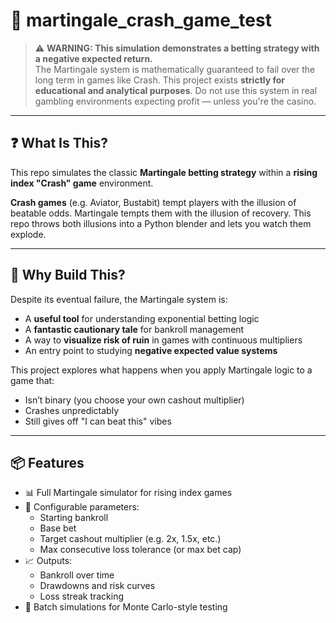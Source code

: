 # 🎲 martingale_crash_game_test

> ⚠️ **WARNING: This simulation demonstrates a betting strategy with a negative expected return.**  
> The Martingale system is mathematically guaranteed to fail over the long term in games like Crash. This project exists **strictly for educational and analytical purposes**. Do not use this system in real gambling environments expecting profit — unless you're the casino.

---

## ❓ What Is This?

This repo simulates the classic **Martingale betting strategy** within a **rising index "Crash" game** environment.

**Crash games** (e.g. Aviator, Bustabit) tempt players with the illusion of beatable odds. Martingale tempts them with the illusion of recovery. This repo throws both illusions into a Python blender and lets you watch them explode.

---

## 🎯 Why Build This?

Despite its eventual failure, the Martingale system is:
- A **useful tool** for understanding exponential betting logic
- A **fantastic cautionary tale** for bankroll management
- A way to **visualize risk of ruin** in games with continuous multipliers
- An entry point to studying **negative expected value systems**

This project explores what happens when you apply Martingale logic to a game that:
- Isn’t binary (you choose your own cashout multiplier)
- Crashes unpredictably
- Still gives off "I can beat this" vibes

---

## 📦 Features

- 📊 Full Martingale simulator for rising index games
- 🔧 Configurable parameters:
  - Starting bankroll
  - Base bet
  - Target cashout multiplier (e.g. 2x, 1.5x, etc.)
  - Max consecutive loss tolerance (or max bet cap)
- 📈 Outputs:
  - Bankroll over time
  - Drawdowns and risk curves
  - Loss streak tracking
- 🧪 Batch simulations for Monte Carlo-style testing
